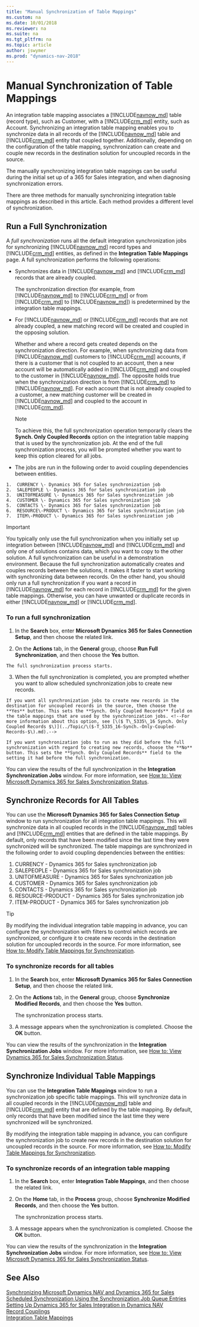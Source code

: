 ```yaml
---
title: "Manual Synchronization of Table Mappings"
ms.custom: na
ms.date: 10/01/2018
ms.reviewer: na
ms.suite: na
ms.tgt_pltfrm: na
ms.topic: article
author: jswymer
ms.prod: "dynamics-nav-2018"
---
```

# Manual Synchronization of Table Mappings
An integration table mapping associates a [!INCLUDE[navnow_md](includes/navnow_md.md)] table \(record type\), such as Customer, with a [!INCLUDE[crm_md](includes/crm_md.md)] entity, such as Account. Synchronizing an integration table mapping enables you to synchronize data in all records of the [!INCLUDE[navnow_md](includes/navnow_md.md)] table and [!INCLUDE[crm_md](includes/crm_md.md)] entity that coupled together. Additionally, depending on the configuration of the table mapping, synchronization can create and couple new records in the destination solution for uncoupled records in the source.  

The manually synchronizing integration table mappings can be useful during the initial set up of a 365 for Sales integration, and when diagnosing synchronization errors.  

There are three methods for manually synchronizing integration table mappings as described in this article. Each method provides a different level of synchronization.

## <a name="FullSync"></a>Run a Full Synchronization
A *full synchronization* runs all the default integration synchronization jobs for synchronizing [!INCLUDE[navnow_md](includes/navnow_md.md)] record types and [!INCLUDE[crm_md](includes/crm_md.md)] entities, as defined in the **Integration Table Mappings** page. A full synchronization performs the following operations:  

 -   Synchronizes data in [!INCLUDE[navnow_md](includes/navnow_md.md)] and [!INCLUDE[crm_md](includes/crm_md.md)] records that are already coupled.  

      The synchronization direction \(for example, from [!INCLUDE[navnow_md](includes/navnow_md.md)] to [!INCLUDE[crm_md](includes/crm_md.md)] or from [!INCLUDE[crm_md](includes/crm_md.md)] to [!INCLUDE[navnow_md](includes/navnow_md.md)]\) is predetermined by the integration table mappings.  

 -   For [!INCLUDE[navnow_md](includes/navnow_md.md)] or [!INCLUDE[crm_md](includes/crm_md.md)] records that are not already coupled, a new matching record will be created and coupled in the opposing solution.  

      Whether and where a record gets created depends on the synchronization direction. For example, when synchronizing data from [!INCLUDE[navnow_md](includes/navnow_md.md)] customers to [!INCLUDE[crm_md](includes/crm_md.md)] accounts, if there is a customer that is not coupled to an account, then a new account will be automatically added in [!INCLUDE[crm_md](includes/crm_md.md)] and coupled to the customer in [!INCLUDE[navnow_md](includes/navnow_md.md)]. The opposite holds true when the synchronization direction is from [!INCLUDE[crm_md](includes/crm_md.md)] to [!INCLUDE[navnow_md](includes/navnow_md.md)]. For each account that is not already coupled to a customer, a new matching customer will be created in [!INCLUDE[navnow_md](includes/navnow_md.md)] and coupled to the account in [!INCLUDE[crm_md](includes/crm_md.md)].  

     > [!NOTE]  
     >  To achieve this, the full synchronization operation temporarily clears the **Synch. Only Coupled Records** option on the integration table mapping that is used by the synchronization job. At the end of the full synchronization process, you will be prompted whether you want to keep this option cleared for all jobs.  


 -   The jobs are run in the following order to avoid coupling dependencies between entities.  

    1.  CURRENCY \- Dynamics 365 for Sales synchronization job  
    2.  SALEPEOPLE \- Dynamics 365 for Sales synchronization job  
    3.  UNITOFMEASURE \- Dynamics 365 for Sales synchronization job  
    4.  CUSTOMER \- Dynamics 365 for Sales synchronization job  
    5.  CONTACTS \- Dynamics 365 for Sales synchronization job  
    6.  RESOURCE\-PRODUCT \- Dynamics 365 for Sales synchronization job  
    7.  ITEM\-PRODUCT \- Dynamics 365 for Sales synchronization job  

> [!IMPORTANT]  
>  You typically only use the full synchronization when you initially set up integration between [!INCLUDE[navnow_md](includes/navnow_md.md)] and [!INCLUDE[crm_md](includes/crm_md.md)] and only one of solutions contains data, which you want to copy to the other solution. A full synchronization can be useful in a demonstration environment. Because the full synchronization automatically creates and couples records between the solutions, it makes it faster to start working with synchronizing data between records. On the other hand, you should only run a full synchronization if you want a record in [!INCLUDE[navnow_md](includes/navnow_md.md)] for each record in [!INCLUDE[crm_md](includes/crm_md.md)] for the given table mappings. Otherwise, you can have unwanted or duplicate records in either [!INCLUDE[navnow_md](includes/navnow_md.md)] or [!INCLUDE[crm_md](includes/crm_md.md)].  

### To run a full synchronization  

 1.  In the **Search** box, enter **Microsoft Dynamics 365 for Sales Connection Setup**, and then choose the related link.  

 2.  On the **Actions** tab, in the **General** group, choose **Run Full Synchronization**, and then choose the **Yes** button.  

    The full synchronization process starts.  

 3.  When the full synchronization is completed, you are prompted whether you want to allow scheduled synchronization jobs to create new records.  

    If you want all synchronization jobs to create new records in the destination for uncoupled records in the source, then choose the **Yes** button. This sets the **Synch. Only Coupled Records** field on the table mappings that are used by the synchronization jobs. <!--For more information about this option, see [\($ T\_5335\_16 Synch. Only Coupled Records $\)](../Topic/\($-T_5335_16-Synch.-Only-Coupled-Records-$\).md).-->  

    If you want synchronization jobs to run as they did before the full synchronization with regard to creating new records, choose the **No** button. This sets the **Synch. Only Coupled Records** field to the setting it had before the full synchronization.  

You can view the results of the full synchronization in the **Integration Synchronization Jobs** window. For more information, see [How to: View Microsoft Dynamics 365 for Sales Synchronization Status](how-to-view-synchronization-status.md).  

## <a name="SyncAllRecords"></a>Synchronize Records for All Tables
You can use the **Microsoft Dynamics 365 for Sales Connection Setup** window to run synchronization for all integration table mappings. This will synchronize data in all coupled records in the [!INCLUDE[navnow_md](includes/navnow_md.md)] tables and [!INCLUDE[crm_md](includes/crm_md.md)] entities that are defined in the table mappings. By default, only records that have been modified since the last time they were synchronized will be synchronized. The table mappings are synchronized in the following order to avoid coupling dependencies between the entities:  

1.  CURRENCY \- Dynamics 365 for Sales synchronization job  
2.  SALEPEOPLE \- Dynamics 365 for Sales synchronization job  
3.  UNITOFMEASURE \- Dynamics 365 for Sales synchronization job  
4.  CUSTOMER \- Dynamics 365 for Sales synchronization job  
5.  CONTACTS \- Dynamics 365 for Sales synchronization job  
6.  RESOURCE\-PRODUCT \- Dynamics 365 for Sales synchronization job  
7.  ITEM\-PRODUCT \- Dynamics 365 for Sales synchronization job  

> [!TIP]  
>  By modifying the individual integration table mapping in advance, you can configure the synchronization with filters to control which records are synchronized, or configure it to create new records in the destination solution for uncoupled records in the source. For more information, see [How to: Modify Table Mappings for Synchronization](How-to-Modify-Table-Mappings-for-Synchronization.md).  

### To synchronize records for all tables  
1.  In the **Search** box, enter **Microsoft Dynamics 365 for Sales Connection Setup**, and then choose the related link.  
2.  On the **Actions** tab, in the **General** group, choose **Synchronize Modified Records**, and then choose the **Yes** button.  

    The synchronization process starts.  

3.  A message appears when the synchronization is completed. Choose the **OK** button.  

You can view the results of the synchronization in the **Integration Synchronization Jobs** window. For more information, see [How to: View Dynamics 365 for Sales Synchronization Status](how-to-view-synchronization-status.md).  

## <a name="SyncTableMappings"></a>Synchronize Individual Table Mappings
You can use the **Integration Table Mappings** window to run a synchronization job specific table mappings. This will synchronize data in all coupled records in the [!INCLUDE[navnow_md](includes/navnow_md.md)] table and [!INCLUDE[crm_md](includes/crm_md.md)] entity that are defined by the table mapping. By default, only records that have been modified since the last time they were synchronized will be synchronized.  

By modifying the integration table mapping in advance, you can configure the synchronization job to create new records in the destination solution for uncoupled records in the source. For more information, see [How to: Modify Table Mappings for Synchronization](How-to-Modify-Table-Mappings-for-Synchronization.md).  

### To synchronize records of an integration table mapping  
1.  In the **Search** box, enter **Integration Table Mappings**, and then choose the related link.  
2.  On the **Home** tab, in the **Process** group, choose **Synchronize Modified Records**, and then choose the **Yes** button.  

     The synchronization process starts.  

3.  A message appears when the synchronization is completed. Choose the **OK** button.  

You can view the results of the synchronization in the **Integration Synchronization Jobs** window. For more information, see [How to: View Microsoft Dynamics 365 for Sales Synchronization Status](how-to-view-synchronization-status.md).

## See Also  
[Synchronizing Microsoft Dynamics NAV and Dynamics 365 for Sales](Synchronizing-Dynamics-NAV-and-Dynamics-CRM.md)   
[Scheduled Synchronization Using the Synchronization Job Queue Entries](Scheduled-Synchronization-Using-the-Synchronization-Job-Queue-Entries.md)   
[Setting Up Dynamics 365 for Sales Integration in Dynamics NAV](Setting-Up-Dynamics-CRM-Integration.md )   
[Record Couplings](Dynamics-CRM-Integration-Concepts-and-Terminology.md#CouplingOverview)   
[Integration Table Mappings](Dynamics-CRM-Integration-Concepts-and-Terminology.md#IntegTblMappingsOverview)
